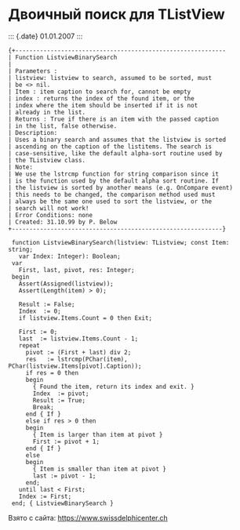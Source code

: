 Двоичный поиск для TListView
============================

::: {.date}
01.01.2007
:::

    {+------------------------------------------------------------ 
    | Function ListviewBinarySearch 
    | 
    | Parameters : 
    | listview: listview to search, assumed to be sorted, must 
    | be <> nil. 
    | Item : item caption to search for, cannot be empty 
    | index : returns the index of the found item, or the 
    | index where the item should be inserted if it is not 
    | already in the list. 
    | Returns : True if there is an item with the passed caption 
    | in the list, false otherwise. 
    | Description: 
    | Uses a binary search and assumes that the listview is sorted 
    | ascending on the caption of the listitems. The search is 
    | case-sensitive, like the default alpha-sort routine used by 
    | the TListview class. 
    | Note: 
    | We use the lstrcmp function for string comparison since it 
    | is the function used by the default alpha sort routine. If 
    | the listview is sorted by another means (e.g. OnCompare event) 
    | this needs to be changed, the comparison method used must 
    | always be the same one used to sort the listview, or the 
    | search will not work! 
    | Error Conditions: none 
    | Created: 31.10.99 by P. Below 
    +------------------------------------------------------------}
     
     function ListviewBinarySearch(listview: TListview; const Item: string;
       var Index: Integer): Boolean;
     var
       First, last, pivot, res: Integer;
     begin
       Assert(Assigned(listview));
       Assert(Length(item) > 0);
     
       Result := False;
       Index  := 0;
       if listview.Items.Count = 0 then Exit;
     
       First := 0;
       last  := listview.Items.Count - 1;
       repeat
         pivot := (First + last) div 2;
         res   := lstrcmp(PChar(item), PChar(listview.Items[pivot].Caption));
         if res = 0 then
         begin
           { Found the item, return its index and exit. }
           Index  := pivot;
           Result := True;
           Break;
         end { If }
         else if res > 0 then
         begin
           { Item is larger than item at pivot }
           First := pivot + 1;
         end { If }
         else
         begin
           { Item is smaller than item at pivot }
           last := pivot - 1;
         end;
       until last < First;
       Index := First;
     end; { ListviewBinarySearch }

Взято с сайта: <https://www.swissdelphicenter.ch>
